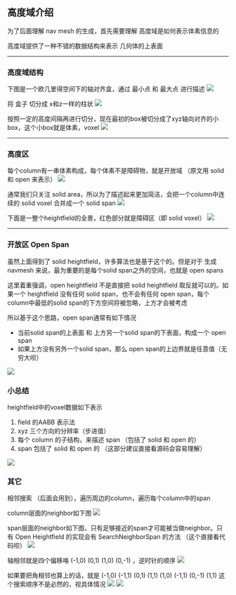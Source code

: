 
## 高度域介绍
为了后面理解 nav mesh 的生成，首先需要理解 高度域是如何表示体素信息的

高度域提供了一种不错的数据结构来表示 几何体的上表面

---

### 高度域结构
下图是一个欧几里得空间下的轴对齐盒，通过 最小点 和 最大点 进行描述
<img src="img/1/hf_01_bacicbox.png" />

将 盒子 切分成 x和z一样的柱状
<img src="img/1/hf_02_columngrid.png" />

按照一定的高度间隔再进行切分，现在最初的box被切分成了xyz轴向对齐的小box，这个小box就是体素，voxel
<img src="img/1/hf_03_voxelgrid.png" />


---
### 高度区
每个column有一串体素构成，每个体素不是障碍物，就是开放域 （原文用 solid 和 open 来表示）
<img src="img/1/hf_04_columnvoxel.png" />

通常我们只关注 solid area，所以为了描述起来更加简洁，会把一个column中连续的 solid voxel 合并成一个 solid span
<img src="img/1/hf_05_solidspan.png" />

下面是一整个heightfield的全景，红色部分就是障碍区（即 solid voxel）
<img src="img/1/hf_06_solidfield.png" />

---
### 开放区 Open Span
虽然上面得到了 solid heightfield，许多算法也是基于这个的。但是对于 生成navmesh 来说，最为重要的是每个solid span之外的空间，也就是 open spans

这里着重强调，open heightfield 不是直接把 solid heightfield 取反就可以的。如果一个 heightfield 没有任何 solid span，也不会有任何 open span，每个column中最低的solid span的下方空间将被忽略，上方才会被考虑

所以基于这个思路，open span通常有如下情况
- 当前solid span的上表面 和 上方另一个solid span的下表面，构成一个 open span
- 如果上方没有另外一个solid span，那么 open span的上边界就是任意值（无穷大呗）
<img src="img/1/hf_07_openfield.png" />

### 小总结
heightfield中的voxel数据如下表示
1. field 的AABB 表示法
2. xyz 三个方向的分辨率（步进值）
3. 每个 column 的子结构，来描述 span （包括了 solid 和 open 的）
4. span 包括了 solid 和 open 的
（这部分建议直接看源码会容易理解）
<img src="img/1/hf_05_solidspan.png" />

### 其它
相邻搜索 （后面会用到），遍历周边的column，遍历每个column中的span

column层面的neighbor如下图
<img src="img/1/hf_n01_column.png" />


span层面的neighbor如下图，只有足够接近的span才可能被当做neighbor。只有 Open Heightfield 的实现会有 SearchNeighborSpan 的方法 （这个直接看代码呗）
<img src="img/1/hf_n02_spans.png" />

轴相邻就是四个偏移咯 (-1,0) (0,1) (1,0) (0,-1) ，逆时针的顺序
<img src="img/1/hf_n03_axissearch.png" />

如果要把角相邻也算上的话，就是 (-1,0) (-1,1) (0,1) (1,1) (1,0) (-1,1) (0,-1) (1,1)
这个搜索顺序不是必然的，视具体情况
<img src="img/1/hf_n04_diagsearch.png" />
<img src="img/1/hf_n05_diagsearch.png" />